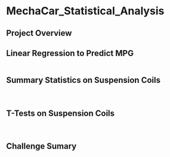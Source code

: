 # MechaCar_Statistical_Analysis

## Project Overview



## Linear Regression to Predict MPG

![]()



## Summary Statistics on Suspension Coils

![]()
![]()



## T-Tests on Suspension Coils

![]()
![]()
![]()
![]()
![]()


## Challenge Sumary
